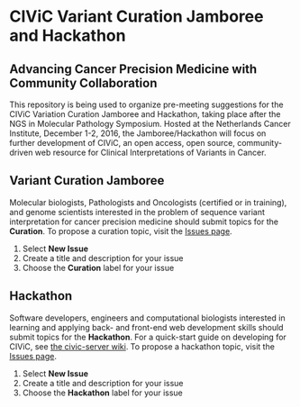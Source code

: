 # CIViC Variant Curation Jamboree and Hackathon
## Advancing Cancer Precision Medicine with Community Collaboration

This repository is being used to organize pre-meeting suggestions for the CIViC Variation Curation Jamboree and Hackathon, taking place after the NGS in Molecular Pathology Symposium. Hosted at the Netherlands Cancer Institute, December 1-2, 2016, the Jamboree/Hackathon will focus on further development of CIViC, an open access, open source, community-driven web resource for Clinical Interpretations of Variants in Cancer.

## Variant Curation Jamboree

Molecular biologists, Pathologists and Oncologists (certified or in training), and genome scientists interested in the problem of sequence variant interpretation for cancer precision medicine should submit topics for the **Curation**. To propose a curation topic, visit the [Issues page](https://github.com/genome/civic-meeting/issues). 

1. Select **New Issue**
2. Create a title and description for your issue
3. Choose the **Curation** label for your issue

## Hackathon
Software developers, engineers and computational biologists interested in learning and applying back- and front-end web development skills should submit topics for the **Hackathon**. For a quick-start guide on developing for CIViC, see [the civic-server wiki](https://github.com/genome/civic-server/wiki/Getting-Started-with-CIViC-Development-on-AWS). To propose a hackathon topic, visit the [Issues page](https://github.com/genome/civic-meeting/issues).

1. Select **New Issue**
2. Create a title and description for your issue
3. Choose the **Hackathon** label for your issue

